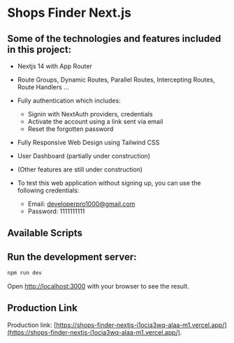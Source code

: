 # Shops Finder Next.js

## Some of the technologies and features included in this project:
* Nextjs 14 with App Router
* Route Groups, Dynamic Routes, Parallel Routes, Intercepting Routes, Route Handlers ...
* Fully authentication which includes:
  * Signin with NextAuth providers, credentials
  * Activate the account using a link sent via email
  * Reset the forgotten password
* Fully Responsive Web Design using Tailwind CSS
* User Dashboard (partially under construction)
* (Other features are still under construction)

* To test this web application without signing up, you can use the following credentials:
  * Email: developerpro1000@gmail.com
  * Password: 1111111111


## Available Scripts

## Run the development server:

```bash
npm run dev
```

Open [http://localhost:3000](http://localhost:3000) with your browser to see the result.

## Production Link
Production link: [https://shops-finder-nextjs-i1ocia3wq-alaa-m1.vercel.app/](https://shops-finder-nextjs-i1ocia3wq-alaa-m1.vercel.app/).
